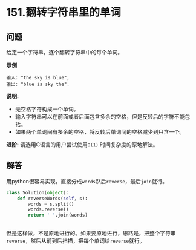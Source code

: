 # 151.翻转字符串里的单词

## 问题
给定一个字符串，逐个翻转字符串中的每个单词。

**示例**
```
输入: "the sky is blue",
输出: "blue is sky the".
```

**说明:**
- 无空格字符构成一个单词。
- 输入字符串可以在前面或者后面包含多余的空格，但是反转后的字符不能包括。
- 如果两个单词间有多余的空格，将反转后单词间的空格减少到只含一个。

**进阶:**
请选用C语言的用户尝试使用`O(1)` 时间复杂度的原地解法。

## 解答
用python很容易实现，直接分成`words`然后`reverse`，最后`join`就行。
```python
class Solution(object):
    def reverseWords(self, s):
        words = s.split()
        words.reverse()
        return ' '.join(words)
        
```

但是这样做，不是原地进行的。如果要原地进行，思路是，把整个字符串`reverse`，然后从前到后扫描，把每个单词给`reverse`就行。